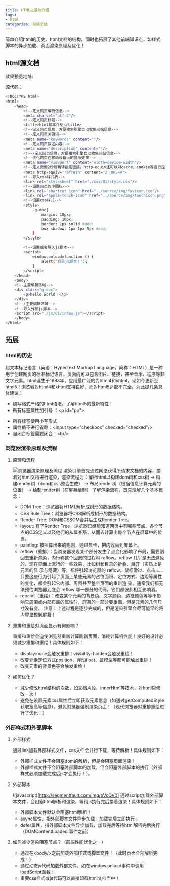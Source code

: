 ```yaml
---
title: HTML之基础介绍
tags:
- html
categories: 前端总结
---
```

简单介绍html的历史、html文档的结构，同时也拓展了其他前端知识点，如样式脚本的异步加载、页面渲染原理及优化！

## html源文档

效果预览地址:
<!-- more --> 
源代码：
``` bash
<!DOCTYPE html>
<html>
    <head>
        <!--定义网页编码信息-->
        <meta charset="utf-8"/>
        <!--定义网页标题-->
        <title>html基本介绍</title>
        <!--定义网页信息，方便搜索引擎自动收集网站信息-->
        <!--定义网页关键词-->
        <meta name="keywords" content=""/>
        <!--定义网页描述内容-->
        <meta name="description" content=""/>
        <!--/定义网页信息，方便搜索引擎自动收集网站信息-->
        <!--优化网页在移动设备上的显示效果-->
        <meta name="viewport" content="width=device-width"/>
        <!--定义页面2秒后跳转指定链接。http-equiv还可以对cache、cookie等进行控制！-->
        <meta http-equiv="refresh" content="2；URL=#">
        <!--导入css样式表-->
        <link rel="stylesheet" href="./css/01/style.css"/>
        <!--设置网页的小图标-->
        <link rel="shortcut icon" href="../source/img/favicon.ico"/>
        <link rel="apple-touch-icon" href="../source/img/touchicon.png"/>
        <!--设置css样式-->
        <style>
            .g-doc{
                margin: 10px;
                padding: 10px;
                border: 1px solid #ddd;
                box-shadow: 1px 1px 5px #aaa;
            }
        </style>

        <!--设置或者导入js脚本-->
        <script>
            window.onload=function () {
                alert('我是js脚本！');
            }
        </script>
    </head>
    <body>
    <!--主要编辑区域-->
    <div class="g-doc">
        <p>hello world！</p>
    </div>
    <!--/主要编辑区域-->
    <!--导入外部js脚本-->
    <script src="./js/01/index.js"></script>
    </body>
</html>
```

## 拓展
### html的历史
超文本标记语言（英语：HyperText Markup Language，简称：HTML）是一种用于创建网页的标准标记语言，页面内可以包含图片、链接，甚至音乐、程序等非文字元素。html诞生于1993年，应用最广泛的为html4和xhtml，现如今更新至html5！浏览器对html4和xhtml支持良好，而对html5适配不完全。为此提几条具体建议：

- 编写格式严格的html语法，了解html5的最新特性！
- 所有标签属性加引号 ：\<p id="pp"></p>
- 所有标签使用小写形式
- 属性值不进行省略：\<input type="checkbox"  checked="checked"/>
- 自闭合标签需要闭合：\<br/>

### 浏览器渲染原理及流程
1. 原理和流程

    ![浏览器渲染原理及流程](http://taligarsiel.com/Projects/webkitflow.png)
    渲染引擎首先通过网络获得所请求文档的内容，接着对html文档进行渲染，渲染流程为：解析html以构建dom树和css树 -> 构建render树（dom和css整合生成） -> 布局render树（根据信息计算元素的位置） -> 绘制render树（在屏幕绘制）
    了解渲染流程，首先理解几个基本概念：
    - DOM Tree：浏览器将HTML解析成树形的数据结构。
    - CSS Rule Tree：浏览器将CSS解析成树形的数据结构。
    - Render Tree: DOM和CSSOM合并后生成Render Tree。
    - layout: 有了Render Tree，浏览器已经能知道网页中有哪些节点、各个节点的CSS定义以及他们的从属关系，从而去计算出每个节点在屏幕中的位置。
    - painting: 按照算出来的规则，通过显卡，把内容画到屏幕上。
    - reflow（重排）：当浏览器发现某个部分发生了点变化影响了布局，需要倒回去重新渲染，内行称这个回退的过程叫 reflow。reflow 几乎是无法避免的。现在界面上流行的一些效果，比如树状目录的折叠、展开（实质上是元素的显 示与隐藏）等，都将引起浏览器的 reflow。鼠标滑过、点击……只要这些行为引起了页面上某些元素的占位面积、定位方式、边距等属性的变化，都会引起它内部、周围甚至整个页面的重新渲 染。通常我们都无法预估浏览器到底会 reflow 哪一部分的代码，它们都彼此相互影响着。
    - repaint（重绘）：改变某个元素的背景色、文字颜色、边框颜色等等不影响它周围或内部布局的属性时，屏幕的一部分要重画，但是元素的几何尺寸没有变。
    注意：上述过程是逐步完成的，但是渲染引擎会尽可能早的将内容呈现到屏幕！

2. 重排和重绘对页面显示有何影响？

    重排和重绘会迫使浏览器重新计算刷新页面，消耗计算机性能！良好的设计必须减少重排和重绘！具体规则如下：
    - display:none会触发重排！visibility: hidden会触发重绘！
    - 改变元素定位方式position、浮动float、盒模型等都可能触发重排！
    - 改变元素的背景色等会触发重绘！

3. 如何优化？
    - 减少修改html结构的次数，如文档片段、innerHtml等技术，对html只修改一次！
    - 避免在设置元素css属性后立即获取元素信息（如通过getComputedStyle获取宽高等信息），避免浏览器强制渲染页面！（现代浏览器对重排重绘进行了优化！）
    

### 外部样式和外部脚本
1. 外部样式

    通过link加载外部样式文件，css文件会并行下载，等待解析！具体规则如下：
    - 外部样式文件不会阻塞dom的解析，但是会阻塞页面渲染！
    - 外部样式文件不会阻塞外部脚本的加载，但会阻塞外部脚本的执行（外部样式必须加载完成后js才会执行！）。

2. 外部脚本

    !(javascript)[http://segmentfault.com/img/bVcQV0]
    通过script加载外部脚本文件，会阻塞html解析和渲染，等待js执行完后接着渲染！具体规则如下：
    - 外部脚本文件默认会阻塞html解析！
    - async属性，指外部脚本文件异步加载，加载完后立即执行！
    - defer属性，指外部脚本文件异步加载，加载完后等待html解析完后执行（DOMContentLoaded 事件之前）

3. 如何减少渲染阻塞节点？（前端性能优化之一）
    - 通过在\<body/>之前加载外部样式或脚本文件！（此时页面全部解析完成！）
    - 通过动态js代码加载外部文件，如在window.onload事件中调用loadScript函数！
    - 重要css样式或js代码可以直接卸载html文档当中！
